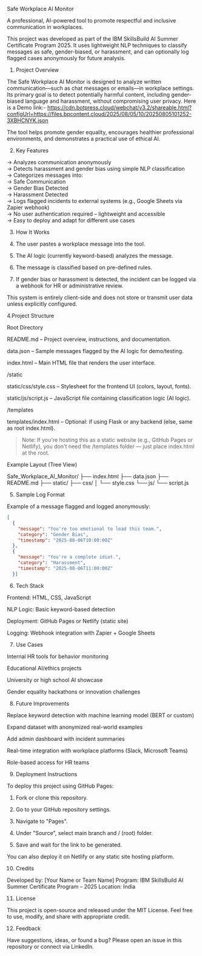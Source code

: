   Safe Workplace AI Monitor

A professional, AI-powered tool to promote respectful and inclusive communication in workplaces.

This project was developed as part of the IBM SkillsBuild AI Summer Certificate Program 2025. It uses lightweight NLP techniques to classify messages as safe, gender-biased, or harassment, and can optionally log flagged cases anonymously for future analysis.


1. Project Overview

The Safe Workplace AI Monitor is designed to analyze written communication—such as chat messages or emails—in workplace settings. Its primary goal is to detect potentially harmful content, including gender-biased language and harassment, without compromising user privacy.
Here is a Demo link:- https://cdn.botpress.cloud/webchat/v3.2/shareable.html?configUrl=https://files.bpcontent.cloud/2025/08/05/10/20250805101252-3XBHCNYK.json

The tool helps promote gender equality, encourages healthier professional environments, and demonstrates a practical use of ethical AI.


 2. Key Features

-> Analyzes communication anonymously  
-> Detects harassment and gender bias using simple NLP classification  
-> Categorizes messages into:  
  -> Safe Communication  
  -> Gender Bias Detected  
  -> Harassment Detected  
-> Logs flagged incidents to external systems (e.g., Google Sheets via Zapier webhook)  
-> No user authentication required – lightweight and accessible  
-> Easy to deploy and adapt for different use cases  


 3. How It Works

1. The user pastes a workplace message into the tool.  
2. The AI logic (currently keyword-based) analyzes the message.  
3. The message is classified based on pre-defined rules.  
4. If gender bias or harassment is detected, the incident can be logged via a webhook for HR or administrative review.  

This system is entirely client-side and does not store or transmit user data unless explicitly configured.


4.Project Structure

Root Directory

README.md – Project overview, instructions, and documentation.

data.json – Sample messages flagged by the AI logic for demo/testing.

index.html – Main HTML file that renders the user interface.


/static

static/css/style.css – Stylesheet for the frontend UI (colors, layout, fonts).

static/js/script.js – JavaScript file containing classification logic (AI logic).


/templates

templates/index.html – Optional: if using Flask or any backend (else, same as root index.html).


> Note: If you're hosting this as a static website (e.g., GitHub Pages or Netlify), you don't need the /templates folder — just place index.html at the root.


Example Layout (Tree View)

Safe_Workplace_AI_Monitor/
├── index.html
├── data.json
├── README.md
├── static/
    ├── css/
    │   └── style.css
    └── js/
        └── script.js


5. Sample Log Format

Example of a message flagged and logged anonymously:

```json
[
  {
    "message": "You're too emotional to lead this team.",
    "category": "Gender Bias",
    "timestamp": "2025-08-06T10:00:00Z"
  },
  {
    "message": "You're a complete idiot.",
    "category": "Harassment",
    "timestamp": "2025-08-06T11:00:00Z"
  }]
```

6. Tech Stack

Frontend: HTML, CSS, JavaScript

NLP Logic: Basic keyword-based detection

Deployment: GitHub Pages or Netlify (static site)

Logging: Webhook integration with Zapier + Google Sheets


7. Use Cases

Internal HR tools for behavior monitoring

Educational AI/ethics projects

University or high school AI showcase

Gender equality hackathons or innovation challenges


8. Future Improvements

Replace keyword detection with machine learning model (BERT or custom)

Expand dataset with anonymized real-world examples

Add admin dashboard with incident summaries

Real-time integration with workplace platforms (Slack, Microsoft Teams)

Role-based access for HR teams


9. Deployment Instructions

To deploy this project using GitHub Pages:

1. Fork or clone this repository.


2. Go to your GitHub repository settings.


3. Navigate to "Pages".


4. Under "Source", select main branch and / (root) folder.


5. Save and wait for the link to be generated.



You can also deploy it on Netlify or any static site hosting platform.


10. Credits

Developed by: [Your Name or Team Name]
Program: IBM SkillsBuild AI Summer Certificate Program – 2025
Location: India



11. License

This project is open-source and released under the MIT License.
Feel free to use, modify, and share with appropriate credit.


12. Feedback

Have suggestions, ideas, or found a bug?
Please open an issue in this repository or connect via LinkedIn.

